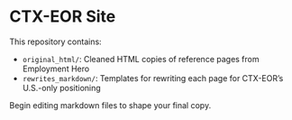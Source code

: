 # CTX-EOR Site

This repository contains:

- `original_html/`: Cleaned HTML copies of reference pages from Employment Hero
- `rewrites_markdown/`: Templates for rewriting each page for CTX-EOR’s U.S.-only positioning

Begin editing markdown files to shape your final copy.